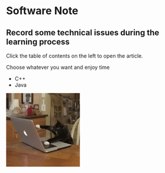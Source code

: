 # **Software Note**
## Record some technical issues during the learning process

Click the table of contents on the left to open the article.

Choose whatever you want and enjoy time

- C++
- Java

<img src="1.gif" alt="GIF Description" style="max-width: 400px; max-height: 400px;">

